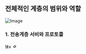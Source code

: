 ## 전체적인 계층의 범위와 역할
![Image](https://github.com/user-attachments/assets/5d51ff50-c339-4930-b21d-c3604f27b312)

### 1. 전송게층 서비와 프로토콜
##### \t= ㅇ

